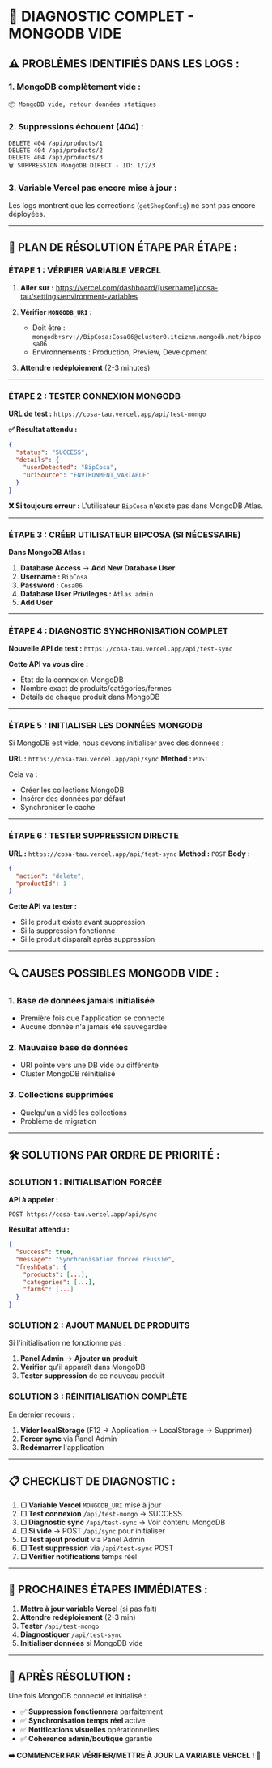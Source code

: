 # 🚨 DIAGNOSTIC COMPLET - MONGODB VIDE

## ⚠️ **PROBLÈMES IDENTIFIÉS DANS LES LOGS :**

### **1. MongoDB complètement vide :**
```
📦 MongoDB vide, retour données statiques
```

### **2. Suppressions échouent (404) :**
```
DELETE 404 /api/products/1
DELETE 404 /api/products/2  
DELETE 404 /api/products/3
🗑️ SUPPRESSION MongoDB DIRECT - ID: 1/2/3
```

### **3. Variable Vercel pas encore mise à jour :**
Les logs montrent que les corrections (`getShopConfig`) ne sont pas encore déployées.

---

## 🎯 **PLAN DE RÉSOLUTION ÉTAPE PAR ÉTAPE :**

### **ÉTAPE 1 : VÉRIFIER VARIABLE VERCEL**

1. **Aller sur :** https://vercel.com/dashboard/[username]/cosa-tau/settings/environment-variables

2. **Vérifier `MONGODB_URI` :**
   - Doit être : `mongodb+srv://BipCosa:Cosa06@cluster0.itciznm.mongodb.net/bipcosa06`
   - Environnements : Production, Preview, Development

3. **Attendre redéploiement** (2-3 minutes)

---

### **ÉTAPE 2 : TESTER CONNEXION MONGODB**

**URL de test :** `https://cosa-tau.vercel.app/api/test-mongo`

**✅ Résultat attendu :**
```json
{
  "status": "SUCCESS",
  "details": {
    "userDetected": "BipCosa",
    "uriSource": "ENVIRONMENT_VARIABLE"
  }
}
```

**❌ Si toujours erreur :** L'utilisateur `BipCosa` n'existe pas dans MongoDB Atlas.

---

### **ÉTAPE 3 : CRÉER UTILISATEUR BIPCOSA (SI NÉCESSAIRE)**

**Dans MongoDB Atlas :**

1. **Database Access** → **Add New Database User**
2. **Username :** `BipCosa`
3. **Password :** `Cosa06`
4. **Database User Privileges :** `Atlas admin`
5. **Add User**

---

### **ÉTAPE 4 : DIAGNOSTIC SYNCHRONISATION COMPLET**

**Nouvelle API de test :** `https://cosa-tau.vercel.app/api/test-sync`

**Cette API va vous dire :**
- État de la connexion MongoDB
- Nombre exact de produits/catégories/fermes
- Détails de chaque produit dans MongoDB

---

### **ÉTAPE 5 : INITIALISER LES DONNÉES MONGODB**

Si MongoDB est vide, nous devons initialiser avec des données :

**URL :** `https://cosa-tau.vercel.app/api/sync`
**Method :** `POST`

Cela va :
- Créer les collections MongoDB
- Insérer des données par défaut
- Synchroniser le cache

---

### **ÉTAPE 6 : TESTER SUPPRESSION DIRECTE**

**URL :** `https://cosa-tau.vercel.app/api/test-sync`
**Method :** `POST`
**Body :**
```json
{
  "action": "delete",
  "productId": 1
}
```

**Cette API va tester :**
- Si le produit existe avant suppression
- Si la suppression fonctionne
- Si le produit disparaît après suppression

---

## 🔍 **CAUSES POSSIBLES MONGODB VIDE :**

### **1. Base de données jamais initialisée**
- Première fois que l'application se connecte
- Aucune donnée n'a jamais été sauvegardée

### **2. Mauvaise base de données**
- URI pointe vers une DB vide ou différente
- Cluster MongoDB réinitialisé

### **3. Collections supprimées**
- Quelqu'un a vidé les collections
- Problème de migration

---

## 🛠️ **SOLUTIONS PAR ORDRE DE PRIORITÉ :**

### **SOLUTION 1 : INITIALISATION FORCÉE**

**API à appeler :**
```
POST https://cosa-tau.vercel.app/api/sync
```

**Résultat attendu :**
```json
{
  "success": true,
  "message": "Synchronisation forcée réussie",
  "freshData": {
    "products": [...],
    "categories": [...],
    "farms": [...]
  }
}
```

### **SOLUTION 2 : AJOUT MANUEL DE PRODUITS**

Si l'initialisation ne fonctionne pas :

1. **Panel Admin** → **Ajouter un produit**
2. **Vérifier** qu'il apparaît dans MongoDB
3. **Tester suppression** de ce nouveau produit

### **SOLUTION 3 : RÉINITIALISATION COMPLÈTE**

En dernier recours :

1. **Vider localStorage** (F12 → Application → LocalStorage → Supprimer)
2. **Forcer sync** via Panel Admin
3. **Redémarrer** l'application

---

## 📋 **CHECKLIST DE DIAGNOSTIC :**

1. **☐ Variable Vercel** `MONGODB_URI` mise à jour
2. **☐ Test connexion** `/api/test-mongo` → SUCCESS
3. **☐ Diagnostic sync** `/api/test-sync` → Voir contenu MongoDB
4. **☐ Si vide** → POST `/api/sync` pour initialiser
5. **☐ Test ajout produit** via Panel Admin
6. **☐ Test suppression** via `/api/test-sync` POST
7. **☐ Vérifier notifications** temps réel

---

## 🎯 **PROCHAINES ÉTAPES IMMÉDIATES :**

1. **Mettre à jour variable Vercel** (si pas fait)
2. **Attendre redéploiement** (2-3 min)
3. **Tester** `/api/test-mongo`
4. **Diagnostiquer** `/api/test-sync`
5. **Initialiser données** si MongoDB vide

---

## 🚀 **APRÈS RÉSOLUTION :**

Une fois MongoDB connecté et initialisé :

- ✅ **Suppression fonctionnera** parfaitement
- ✅ **Synchronisation temps réel** active
- ✅ **Notifications visuelles** opérationnelles
- ✅ **Cohérence admin/boutique** garantie

**➡️ COMMENCER PAR VÉRIFIER/METTRE À JOUR LA VARIABLE VERCEL ! 🎯**